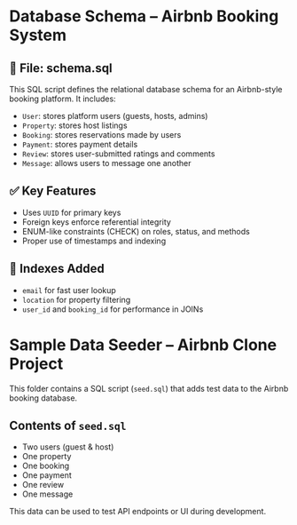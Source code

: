 # Database Schema – Airbnb Booking System

## 📄 File: schema.sql

This SQL script defines the relational database schema for an Airbnb-style booking platform. It includes:

- `User`: stores platform users (guests, hosts, admins)
- `Property`: stores host listings
- `Booking`: stores reservations made by users
- `Payment`: stores payment details
- `Review`: stores user-submitted ratings and comments
- `Message`: allows users to message one another

## ✅ Key Features

- Uses `UUID` for primary keys
- Foreign keys enforce referential integrity
- ENUM-like constraints (CHECK) on roles, status, and methods
- Proper use of timestamps and indexing

## 📌 Indexes Added

- `email` for fast user lookup
- `location` for property filtering
- `user_id` and `booking_id` for performance in JOINs
# Sample Data Seeder – Airbnb Clone Project

This folder contains a SQL script (`seed.sql`) that adds test data to the Airbnb booking database.

## Contents of `seed.sql`

- Two users (guest & host)
- One property
- One booking
- One payment
- One review
- One message

This data can be used to test API endpoints or UI during development.